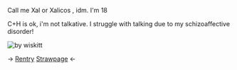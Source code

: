 Call me Xal or Xalicos , idm. I'm 18

C+H is ok, i'm not talkative. I struggle with talking due to my schizoaffective disorder!

![by wiskitt](https://files.catbox.moe/igvift.png)

   -> [Rentry](https://rentry.co/-princezam) [Strawpage](https://xalicos.straw.page) <- 
